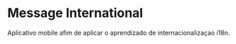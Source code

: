 # Message International

 Aplicativo mobile afim de aplicar o aprendizado de internacionalizaçao i18n.
